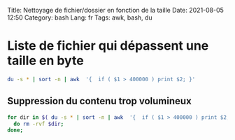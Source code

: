 Title: Nettoyage de fichier/dossier en fonction de la taille
Date: 2021-08-05 12:50
Category: bash
Lang: fr
Tags: awk, bash, du

# Liste de fichier qui dépassent une taille en byte

```bash
du -s * | sort -n | awk  '{  if ( $1 > 400000 ) print $2; }'
```
## Suppression du contenu trop volumineux

```bash
for dir in $( du -s * | sort -n | awk  '{  if ( $1 > 400000 ) print $2; }' );
  do rm -rvf $dir;
done;
```
